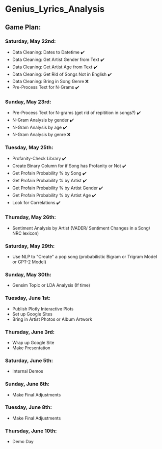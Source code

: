 # Genius_Lyrics_Analysis

## Game Plan:
### Saturday, May 22nd:
  - Data Cleaning: Dates to Datetime :heavy_check_mark:
  - Data Cleaning: Get Artist Gender from Text :heavy_check_mark:
  - Data Cleaning: Get Artist Age from Text :heavy_check_mark:
  - Data Cleaning: Get Rid of Songs Not in English :heavy_check_mark:
  - Data Cleaning: Bring in Song Genre ❌
  - Pre-Process Text for N-Grams :heavy_check_mark:
 
### Sunday, May 23rd:
  - Pre-Process Text for N-grams (get rid of repitition in songs?) :heavy_check_mark:
  - N-Gram Analysis by gender :heavy_check_mark: 
  - N-Gram Analysis by age :heavy_check_mark: 
  - N-Gram Analysis by genre ❌
  
### Tuesday, May 25th:
  - Profanity-Check Library :heavy_check_mark:
  - Create Binary Column for if Song has Profanity or Not :heavy_check_mark:
  - Get Profain Probability % by Song :heavy_check_mark:
  - Get Profain Probability % by Artist :heavy_check_mark:
  - Get Profain Probability % by Artist Gender :heavy_check_mark:
  - Get Profain Probability % by Artist Age :heavy_check_mark:
  - Look for Correlations :heavy_check_mark:
  
### Thursday, May 26th:
  - Sentiment Analysis by Artist (VADER/ Sentiment Changes in a Song/ NRC lexicon)

### Saturday, May 29th:
  - Use NLP to "Create" a pop song (probabilistic Bigram or Trigram Model or GPT-2 Model)
 
### Sunday, May 30th:
  - Gensim Topic or LDA Analysis (If time)
  
### Tuesday, June 1st:
  - Publish Plotly Interactive Plots
  - Set up Google Sites
  - Bring in Artist Photos or Album Artwork
  
### Thursday, June 3rd:
  - Wrap up Google Site 
  - Make Presentation
  
### Saturday, June 5th: 
  - Internal Demos
  
### Sunday, June 6th: 
  - Make Final Adjustments
  
### Tuesday, June 8th: 
  - Make Final Adjustments
  
### Thursday, June 10th: 
  - Demo Day

